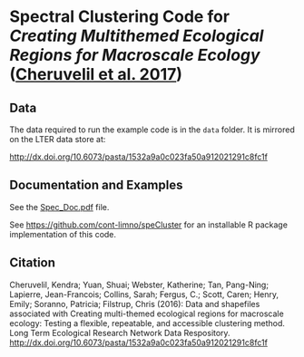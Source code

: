 # Spectral Clustering Code for _Creating Multithemed Ecological Regions for Macroscale Ecology_ ([Cheruvelil et al. 2017](https://dx.doi.org/10.1002/ece3.2884))

## Data 

The data required to run the example code is in the `data` folder. It is mirrored on the LTER data store at:

http://dx.doi.org/10.6073/pasta/1532a9a0c023fa50a912021291c8fc1f

## Documentation and Examples

See the [Spec_Doc.pdf](https://github.com/cont-limno/SpectralClustering4Regions/blob/master/Spec_Doc.pdf) file.

See https://github.com/cont-limno/speCluster for an installable R package implementation of this code.

## Citation

Cheruvelil, Kendra; Yuan, Shuai; Webster, Katherine; Tan, Pang-Ning;
Lapierre, Jean-Francois; Collins, Sarah; Fergus, C.; Scott, Caren; Henry,
Emily; Soranno, Patricia; Filstrup, Chris (2016): Data and shapefiles
associated with Creating multi-themed ecological regions for macroscale
ecology: Testing a flexible, repeatable, and accessible clustering method. Long
Term Ecological Research Network Data Respository.
http://dx.doi.org/10.6073/pasta/1532a9a0c023fa50a912021291c8fc1f



